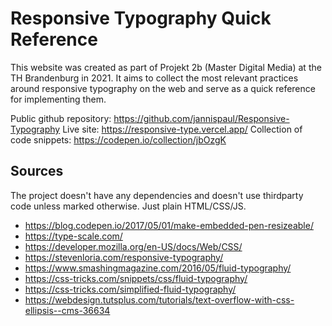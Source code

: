 # Responsive Typography Quick Reference

This website was created as part of Projekt 2b (Master Digital Media) at the TH Brandenburg in 2021. It aims to collect the most relevant practices around responsive typography on the web and serve as a quick reference for implementing them.

Public github repository: https://github.com/jannispaul/Responsive-Typography
Live site: https://responsive-type.vercel.app/
Collection of code snippets: https://codepen.io/collection/jbOzgK

## Sources

The project doesn't have any dependencies and doesn't use thirdparty code unless marked otherwise. Just plain HTML/CSS/JS.

- https://blog.codepen.io/2017/05/01/make-embedded-pen-resizeable/
- https://type-scale.com/
- https://developer.mozilla.org/en-US/docs/Web/CSS/
- https://stevenloria.com/responsive-typography/
- https://www.smashingmagazine.com/2016/05/fluid-typography/
- https://css-tricks.com/snippets/css/fluid-typography/
- https://css-tricks.com/simplified-fluid-typography/
- https://webdesign.tutsplus.com/tutorials/text-overflow-with-css-ellipsis--cms-36634
